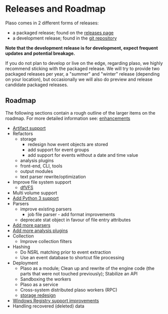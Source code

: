# Releases and Roadmap

Plaso comes in 2 different forms of releases:

* a packaged release; found on the [releases page](https://github.com/log2timeline/plaso/releases)
* a development release; found in the [git repository](https://github.com/log2timeline/plaso)

**Note that the development release is for development, expect frequent updates and potential breakage.**

If you do not plan to develop or live on the edge, regarding plaso, we highly recommend sticking with the packaged release. We will try to provide two packaged releases per year, a "summer" and "winter" release (depending on your location), but occasionally we will also do preview and release candidate packaged releases.

## Roadmap
The following sections contain a rough outline of the larger items on the roadmap. For more detailed information see: [enhancements](https://github.com/log2timeline/plaso/labels/enhancement)

* [Artifact support](https://github.com/log2timeline/plaso/issues/155)
* Refactors
  * storage
    * redesign how event objects are stored
    * add support for event groups
    * add support for events without a date and time value
  * analysis plugins
  * front-end, CLI, tools
  * output modules
  * text parser rewrite/optimization
* Improve file system support
  * [dfVFS](https://github.com/log2timeline/dfvfs/wiki/Roadmap)
* Multi volume support
* [Add Python 3 support](https://github.com/log2timeline/plaso/issues/511)
* Parsers
  * improve existing parsers
    * job file parser - add format improvements
  * deprecate stat object in favour of file entry attributes
* [Add more parsers](https://github.com/log2timeline/plaso/issues/518)
* [Add more analysis plugins](https://github.com/log2timeline/plaso/issues/521)
* Collection
  * Improve collection filters
* Hashing
  * Do NSRL matching prior to event extraction
  * Use an event database to shortcut file processing
* Deployment
  * Plaso as a module; Clean up and rewrite of the engine code (the parts that were not touched previously); Stabilize an API
  * Sandboxing the workers
  * Plaso as a service
  * Cross-system distributed plaso workers (RPC)
  * [storage redesign](https://github.com/log2timeline/plaso/issues/102)
* [Windows Registry support improvements](https://github.com/log2timeline/plaso/issues/145)
* Handling recovered (deleted) data
